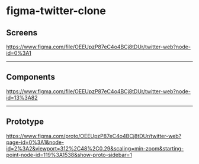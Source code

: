 # figma-twitter-clone

## Screens
https://www.figma.com/file/OEEUpzP87eC4o4BCj8tDUr/twitter-web?node-id=0%3A1

<hr>

## Components
https://www.figma.com/file/OEEUpzP87eC4o4BCj8tDUr/twitter-web?node-id=13%3A82

<hr>

## Prototype
https://www.figma.com/proto/OEEUpzP87eC4o4BCj8tDUr/twitter-web?page-id=0%3A1&node-id=2%3A2&viewport=312%2C48%2C0.29&scaling=min-zoom&starting-point-node-id=119%3A1538&show-proto-sidebar=1
